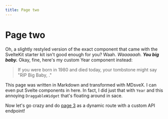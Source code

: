 ```yaml
---
title: Page two
---
```


<script lang="ts">
	import DraggableWidget from "$lib/components/DraggableWidget.svelte"
	import Year from "$lib/components/Year.svelte"
</script>

# Page two

Oh, a slightly restyled version of the exact component that came with the SvelteKit starter kit isn't good enough for you? Waah. *Waaaaaah.* ***You big baby.*** Okay, fine, here's my custom Year component instead:

> If you were born in 1980 and died today, your tombstone might say "RIP Big Baby, <Year from={1980} />."

This page was written in Markdown and transformed with MDsveX. I can even put Svelte components in here. In fact, I did just that with `Year` and this annoying `DraggableWidget` that's floating around in sace.

Now let's go crazy and do [page 3](content/page-three) as a dynamic route with a custom API endpoint!

<DraggableWidget title="Drag me!" />
